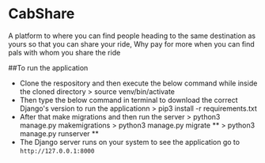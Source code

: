 # CabShare
A platform to where you can find people heading to the same destination as yours so that you can share your ride,
Why pay for more when you can find pals with whom you share the ride 


##To run the application

- Clone the respository and then execute the below command while inside the cloned directory
          > source venv/bin/activate 
- Then type the below command in terminal to download the correct Django's version to run the applicationn
          > pip3 install -r requirements.txt 
- After that make migrations and then run the server 
         > python3 manage.py makemigrations 
         > python3 manage.py migrate **
         > python3 manage.py runserver **
- The Django server runs on your system to see the application go to `http://127.0.0.1:8000` 
